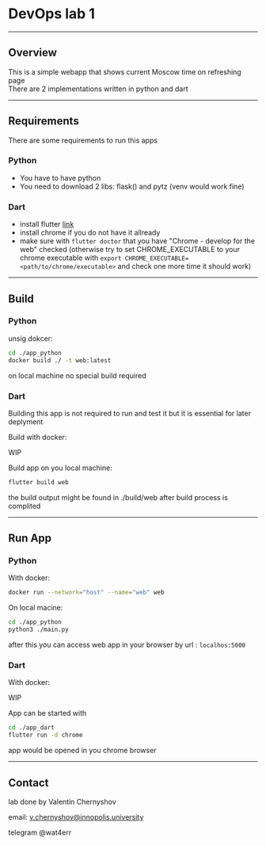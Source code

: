 # DevOps lab 1

___

## Overview

This is a simple webapp that shows current Moscow time on refreshing page  
There are 2 implementations written in python and dart

___

## Requirements

There are some requirements to run this apps

### Python

- You have to have python
- You need to download 2 libs: flask() and pytz (venv would work fine)

### Dart

- install flutter [link](https://docs.flutter.dev/get-started/install/linux)
- install chrome if you do not have it allready
- make sure with `flutter doctor` that you have "Chrome - develop for the web" checked (otherwise try to set CHROME_EXECUTABLE to your chrome executable with `export CHROME_EXECUTABLE=<path/to/chrome/executable>` and check one more time it should work)

___

## Build

### Python

unsig dokcer:

```bash
cd ./app_python
docker build ./ -t web:latest
```

on local machine no special build required

### Dart

Building this app is not required to run and test it but it is essential for later deplyment

Build with docker:

WIP

Build app on you local machine:

```bash
flutter build web
```

the build output might be found in ./build/web after build process is complited

___

## Run App

### Python

With docker:

```bash
docker run --network="host" --name="web" web
```

On local macine:

```bash
cd ./app_python
python3 ./main.py
```

after this you can access web app in your browser by url : `localhos:5000`

### Dart

With docker:

WIP

App can be started with

```bash
cd ./app_dart
flutter run -d chrome
```

app would be opened in you chrome browser

___

## Contact

lab done by Valentin Chernyshov

email: v.chernyshov@innopolis.university

telegram @wat4err
